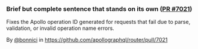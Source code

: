 ### Brief but complete sentence that stands on its own ([PR #7021](https://github.com/apollographql/router/pull/7021))

Fixes the Apollo operation ID generated for requests that fail due to parse, validation, or invalid operation name errors.

By [@bonnici](https://github.com/bonnici) in https://github.com/apollographql/router/pull/7021